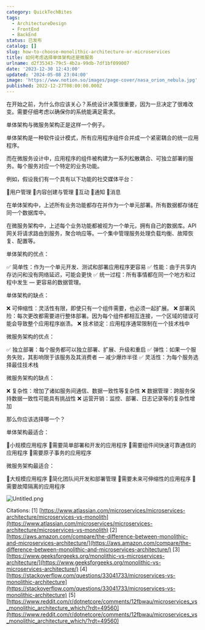 ```yaml
---
category: QuickTechBites
tags:
  - ArchitectureDesign
  - FrontEnd
  - BackEnd
status: 已发布
catalog: []
slug: how-to-choose-monolithic-architecture-or-microservices
title: 如何考虑选择单体架构还是微服务
urlname: d2f35343-79c5-4b2a-99db-7df1bf099007
date: '2023-12-30 12:43:00'
updated: '2024-05-08 23:04:00'
image: 'https://www.notion.so/images/page-cover/nasa_orion_nebula.jpg'
published: 2022-12-27T08:00:00.000Z
---
```


在开始之前，为什么你应该关心？系统设计决策很重要，因为一旦决定了很难改变。需要仔细考虑以确保你的系统能满足需求。


单体架构与微服务架构正是这样一个例子。


单体架构是一种软件设计模式，所有应用程序组件合并成一个紧密耦合的统一应用程序。


而在微服务设计中，应用程序的组件被构建为一系列松散耦合、可独立部署的服务。每个服务对应一个特定的业务功能。


例如，假设我们有一个具有以下功能的社交媒体平台：


🔸用户管理
🔸内容创建与管理
🔸互动
🔸通知
🔸消息


在单体架构中，上述所有业务功能都存在并作为一个单元部署。所有数据都存储在同一个数据库中。


在微服务架构中，上述每个业务功能都被视为一个单元，拥有自己的数据库。API 网关将请求路由到服务，聚合响应等。一个集中管理服务处理负载均衡、故障恢复、配置等。


单体架构的优点：


✅ 简单性：作为一个单元开发、测试和部署应用程序更容易
✅ 性能：由于共享内存访问和没有网络延迟，可能会更快
✅ 统一过程：所有事情都在同一个地方和过程中发生 — 更容易的数据管理。


单体架构的缺点：


❌ 可伸缩性：灵活性有限，即使只有一个组件需要，也必须一起扩展。
❌ 部署风险：每次更改都需要进行整体部署。因为每个组件都相互连接，一个区域的错误可能会导致整个应用程序崩溃。
❌ 技术锁定：应用程序通常限制在一个技术栈中


微服务架构的优点：


✅ 独立部署：每个服务都可以独立部署、扩展、升级和重启
✅ 弹性：如果一个服务失败，其影响限于该服务及其消费者 — 减少爆炸半径
✅ 灵活性：为每个服务选择最佳技术栈


微服务架构的缺点：


❌ 复杂性：增加了诸如服务间通信、数据一致性等复杂性
❌ 数据管理：跨服务保持数据一致性可能具有挑战性
❌ 运营开销：监控、部署、日志记录等的复杂性增加


那么你应该选择哪一个？


单体架构最适合：


🔹小规模应用程序
🔹需要简单部署和开发的应用程序
🔹需要组件间快速可靠通信的应用程序
🔹需要原子事务的应用程序


微服务架构最适合：


🔸大规模应用程序
🔸简化团队间开发和部署管理
🔸需要未来可伸缩性的应用程序
🔸需要故障隔离的应用程序


![Untitled.png](https://prod-files-secure.s3.us-west-2.amazonaws.com/5d24fe63-e567-4804-86f9-9fdc62e13082/8d149051-cc00-4198-a3d7-e00805eb8f9e/Untitled.png?X-Amz-Algorithm=AWS4-HMAC-SHA256&X-Amz-Content-Sha256=UNSIGNED-PAYLOAD&X-Amz-Credential=ASIAZI2LB466S75ZEBST%2F20250129%2Fus-west-2%2Fs3%2Faws4_request&X-Amz-Date=20250129T213245Z&X-Amz-Expires=3600&X-Amz-Security-Token=IQoJb3JpZ2luX2VjEI3%2F%2F%2F%2F%2F%2F%2F%2F%2F%2FwEaCXVzLXdlc3QtMiJHMEUCIQChTHC0oPLuJDTUa25UpESz1sTcVS6oCmo77eGeOUN0vAIgX1sIZxXtYQPL6lJ7lfCww9bBZoHuGHn1zQTQXsGlIUgqiAQIlv%2F%2F%2F%2F%2F%2F%2F%2F%2F%2FARAAGgw2Mzc0MjMxODM4MDUiDKhT3esNV5aPAlRarCrcAwCun2g9GULCtyTiigikGf%2BWdWLjWiChjw5vyI5dmnji%2F2dWO8eUqds91XDK2fqQNQ229o5MwuDpslKbnHCBbAh5JHCpZWHE9L%2FzhybN3oGub8nsI5GEWL7wmQOdfUl6EQa9Mtf5iaBIG7xsPcmipd9P1mXTB%2BxrXPlRNw4SqmZoILXpehmpQAkJceTQtY5FfiOU2FVSM5ZoGQ%2B2roDBFhnNu52n06vhd8JdbQMq%2B1RIAoehHATsmbGQxanG0IYsFMWWl%2BGEbHjJ5tRQ%2BAQM2U4R2%2FzPpifJY%2FHxRCBVM6XXuy67VgRN2AI3Xe6C6w54sDXPmZglx2GsHoUO2DHB8idiG4jml6iprZwRpzfM3NfsHnN8n4Z8x2iTX6K13jCGjd9%2B3gLZxWKv9HCXykt9s516ZJjtbuTKKI1SoIpKse7nsv0fGOlenzAgjF9evJ%2Fi8f6rIHpb3EArcq0I4br87e8YPT5HKzZFtV6v5skgYXnwGXkWHwvdJexMWh2dsaFWQPFyn2eeZn%2Fry40jGhVfVbcraiYZP9q8iXL5Vo1Lwk%2FRPglTQpXYBEvnV8guusw09KO5P9FxWzaaoKYEmX74Dj%2BmDEqwhlV1onGvWaBllI1D5PQSvVM4WkMhHJhbMPWo6rwGOqUBj2DXNEbzCJ%2BhdykPEEcljGvUmm4oGa8sIvDppWfEFbBTLfBW8Sgx2H4YgtonLdd1bb9qrVfpJEQ%2FL5JxVHTqgShXGW8OPd1Mx4vIA0xrUSjbVZ77zkka9PTl7ZUmoHT42Tb5rWFquRXLHcxP8ms9zt6HrW%2F1GqeWbFttkK9b5frbXY99GJpTfV9naNUgrih1oaBzjLiXSGnJogAZDQSOcxq62F67&X-Amz-Signature=e91788a7fccf5949f8b7a2ea6cd407c8f12d5afdf37dc986cca72ae9cc8f843f&X-Amz-SignedHeaders=host&x-id=GetObject)


Citations:
[1] [https://www.atlassian.com/microservices/microservices-architecture/microservices-vs-monolith](https://www.atlassian.com/microservices/microservices-architecture/microservices-vs-monolith)
[2] [https://aws.amazon.com/compare/the-difference-between-monolithic-and-microservices-architecture/](https://aws.amazon.com/compare/the-difference-between-monolithic-and-microservices-architecture/)
[3] [https://www.geeksforgeeks.org/monolithic-vs-microservices-architecture/](https://www.geeksforgeeks.org/monolithic-vs-microservices-architecture/)
[4] [https://stackoverflow.com/questions/33041733/microservices-vs-monolithic-architecture](https://stackoverflow.com/questions/33041733/microservices-vs-monolithic-architecture)
[5] [https://www.reddit.com/r/dotnetcore/comments/12fbwau/microservices_vs_monolithic_architecture_which/?rdt=49560](https://www.reddit.com/r/dotnetcore/comments/12fbwau/microservices_vs_monolithic_architecture_which/?rdt=49560)

